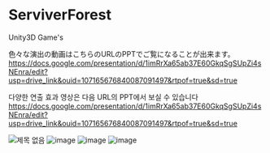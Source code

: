 # ServiverForest
Unity3D Game's

色々な演出の動画はこちらのURLのPPTでご覧になることが出来ます。
https://docs.google.com/presentation/d/1imRrXa65ab37E60GkqSgSUpZi4sNEnra/edit?usp=drive_link&ouid=107165676840087091497&rtpof=true&sd=true

다양한 연출 효과 영상은 다음 URL의 PPT에서 보실 수 있습니다
https://docs.google.com/presentation/d/1imRrXa65ab37E60GkqSgSUpZi4sNEnra/edit?usp=drive_link&ouid=107165676840087091497&rtpof=true&sd=true

![제목 없음](https://github.com/user-attachments/assets/77e0ccce-eab1-45cf-8afd-f34938d09434)
![image](https://github.com/user-attachments/assets/c0148d4b-a67d-42f1-988c-c26a38ab9635)
![image](https://github.com/user-attachments/assets/a628e7fa-f3fc-4619-8517-e4f6240d7672)
![image](https://github.com/user-attachments/assets/22dd13fb-4de5-4960-b113-a476516bc442)


